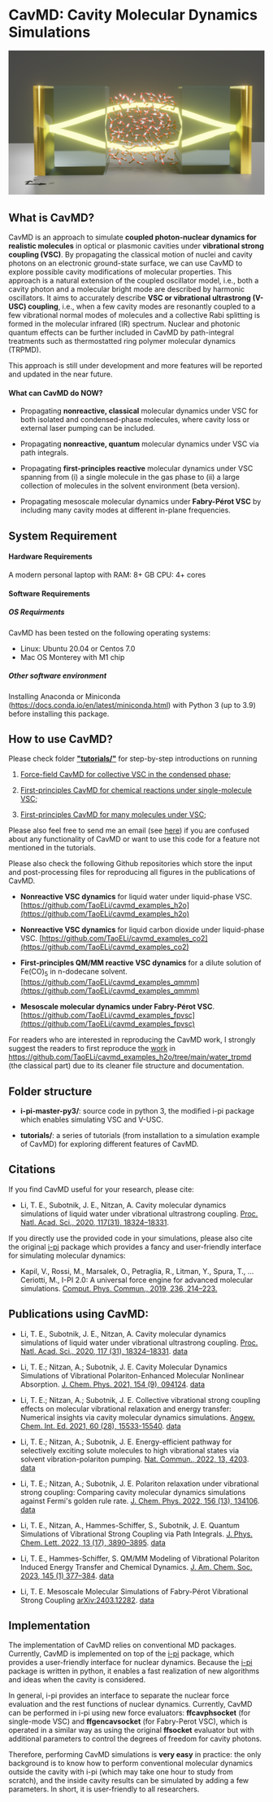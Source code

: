 # CavMD: Cavity Molecular Dynamics Simulations

![setup](etc/setup.png)

## What is CavMD?

CavMD is an approach to simulate **coupled photon-nuclear dynamics for realistic molecules** in optical or plasmonic cavities under **vibrational strong coupling (VSC)**. By propagating the classical motion of nuclei and cavity photons on an electronic ground-state surface, we can use CavMD to explore possible cavity modifications of molecular properties. This approach is a natural extension of the coupled oscillator model, i.e., both a cavity photon and a molecular bright mode are described by harmonic oscillators. It aims to accurately describe **VSC or vibrational ultrastrong (V-USC) coupling**, i.e., when a few cavity modes are resonantly coupled to a few vibrational normal modes of molecules and a collective Rabi splitting is formed in the molecular infrared (IR) spectrum. Nuclear and photonic quantum effects can be further included in CavMD by path-integral treatments such as thermostatted ring polymer molecular dynamics (TRPMD).

This approach is still under development and more features will be reported and updated in the near future.

#### What can CavMD do NOW?

- Propagating **nonreactive, classical** molecular dynamics under VSC for both isolated and condensed-phase molecules, where cavity loss or external laser pumping can be included.

- Propagating **nonreactive, quantum** molecular dynamics under VSC via path integrals.

- Propagating **first-principles reactive** molecular dynamics under VSC spanning from (i) a single molecule in the gas phase to (ii) a large collection of molecules in the solvent environment (beta version).

- Propagating mesoscale molecular dynamics under **Fabry-Pérot VSC** by including many cavity modes at different in-plane frequencies.

## System Requirement

#### Hardware Requirements

A modern personal laptop with
RAM: 8+ GB
CPU: 4+ cores

#### Software Requirements

##### OS Requirments
CavMD has been tested on the following operating systems:
- Linux: Ubuntu 20.04 or Centos 7.0
- Mac OS Monterey with M1 chip

##### Other software environment
Installing Anaconda or Miniconda (https://docs.conda.io/en/latest/miniconda.html) with Python 3 (up to 3.9) before installing this package.

## How to use CavMD?

Please check folder [**"tutorials/"**](tutorials/) for step-by-step introductions on running

1. [Force-field CavMD for collective VSC in the condensed phase](tutorials/Rabi_splitting/);

2. [First-principles CavMD for chemical reactions under single-molecule VSC](tutorials/single_molecule_reaction_vsc/);

3. [First-principles CavMD for many molecules under VSC](tutorials/independent_bath_approx/);

Please also feel free to send me an email (see [here](https://taoeli.github.io/)) if you are confused about any functionality of CavMD or want to use this code for a feature not mentioned in the tutorials.

Please also check the following Github repositories which store the input and post-processing files for reproducing all figures in the publications of CavMD.

- **Nonreactive VSC dynamics** for liquid water under liquid-phase VSC. [https://github.com/TaoELi/cavmd_examples_h2o](https://github.com/TaoELi/cavmd_examples_h2o)

- **Nonreactive VSC dynamics** for liquid carbon dioxide under liquid-phase VSC. [https://github.com/TaoELi/cavmd_examples_co2](https://github.com/TaoELi/cavmd_examples_co2)

- **First-principles QM/MM reactive VSC dynamics** for a dilute solution of Fe(CO)<sub>5</sub> in n-dodecane solvent. [https://github.com/TaoELi/cavmd_examples_qmmm](https://github.com/TaoELi/cavmd_examples_qmmm)

- **Mesoscale molecular dynamics under Fabry-Pérot VSC**. [https://github.com/TaoELi/cavmd_examples_fpvsc](https://github.com/TaoELi/cavmd_examples_fpvsc)

For readers who are interested in reproducing the CavMD work, I strongly suggest the readers to first reproduce the [work](https://arxiv.org/abs/2203.03001) in https://github.com/TaoELi/cavmd_examples_h2o/tree/main/water_trpmd (the classical part) due to its cleaner file structure and documentation.

## Folder structure

- **i-pi-master-py3/**: source code in python 3, the modified i-pi package which enables simulating VSC and V-USC.

- **tutorials/**: a series of tutorials (from installation to a simulation example of CavMD) for exploring different features of CavMD.

## Citations

If you find CavMD useful for your research, please cite:

- Li, T. E., Subotnik, J. E., Nitzan, A. Cavity molecular dynamics simulations of liquid water under vibrational ultrastrong coupling. [Proc. Natl. Acad. Sci., 2020, 117(31), 18324–18331](https://doi.org/10.1073/pnas.2009272117).


If you directly use the provided code in your simulations, please also cite the original [i-pi](http://ipi-code.org/) package which provides a fancy and user-friendly interface for simulating molecular dynamics:

- Kapil, V., Rossi, M., Marsalek, O., Petraglia, R., Litman, Y., Spura, T., … Ceriotti, M., I-PI 2.0: A universal force engine for advanced molecular simulations. [Comput. Phys. Commun., 2019, 236, 214–223.](https://doi.org/10.1016/j.cpc.2018.09.020)

## Publications using CavMD:

- Li, T. E., Subotnik, J. E., Nitzan, A. Cavity molecular dynamics simulations of liquid water under vibrational ultrastrong coupling. [Proc. Natl. Acad. Sci., 2020, 117 (31), 18324–18331](https://doi.org/10.1073/pnas.2009272117). [data](https://github.com/TaoELi/cavmd_examples_h2o)

- Li, T. E.; Nitzan, A.; Subotnik, J. E. Cavity Molecular Dynamics Simulations of Vibrational Polariton-Enhanced Molecular Nonlinear Absorption. [J. Chem. Phys. 2021, 154 (9), 094124](https://doi.org/10.1063/5.0037623). [data](https://github.com/TaoELi/cavmd_examples_co2)

- Li, T. E.; Nitzan, A.; Subotnik, J. E. Collective vibrational strong coupling effects on molecular vibrational relaxation and energy transfer: Numerical insights via cavity molecular dynamics simulations. [Angew. Chem. Int. Ed. 2021, 60 (28), 15533-15540]( https://doi.org/10.1002/anie.202103920). [data](https://github.com/TaoELi/cavmd_examples_co2)

- Li, T. E.; Nitzan, A.; Subotnik, J. E. Energy-efficient pathway for selectively exciting solute molecules to high vibrational states via solvent vibration-polariton pumping. [Nat. Commun., 2022, 13, 4203](https://www.nature.com/articles/s41467-022-31703-8). [data](https://github.com/TaoELi/cavmd_examples_co2)

- Li, T. E.; Nitzan, A.; Subotnik, J. E. Polariton relaxation under vibrational strong coupling: Comparing cavity molecular dynamics simulations against Fermi's golden rule rate. [J. Chem. Phys. 2022, 156 (13), 134106](https://doi.org/10.1063/5.0079784). [data](https://github.com/TaoELi/cavmd_examples_co2)

- Li, T. E., Nitzan, A., Hammes-Schiffer, S., Subotnik, J. E. Quantum Simulations of Vibrational Strong Coupling via Path Integrals. [J. Phys. Chem. Lett. 2022, 13 (17), 3890–3895](https://doi.org/10.1021/acs.jpclett.2c00613). [data](https://github.com/TaoELi/cavmd_examples_h2o)

- Li, T. E., Hammes-Schiffer, S.  QM/MM Modeling of Vibrational Polariton Induced Energy Transfer and Chemical Dynamics. [J. Am. Chem. Soc. 2023, 145 (1) 377–384](https://doi.org/10.1021/jacs.2c10170). [data](https://github.com/TaoELi/cavmd_examples_qmmm)

- Li, T. E. Mesoscale Molecular Simulations of Fabry-Pérot Vibrational Strong Coupling [arXiv:2403.12282](https://arxiv.org/abs/2403.12282). [data](https://github.com/TaoELi/cavmd_examples_fpvsc)

## Implementation

The implementation of CavMD relies on conventional MD packages. Currently, CavMD is implemented on top of the [i-pi](http://ipi-code.org/) package, which provides a user-friendly interface for nuclear dynamics. Because the [i-pi](http://ipi-code.org/) package is written in python, it enables a fast realization of new algorithms and ideas when the cavity is considered.

In general, i-pi provides an interface to separate the nuclear force evaluation and the rest functions of nuclear dynamics. Currently, CavMD can be performed in i-pi using new force evaluators: **ffcavphsocket** (for single-mode VSC) and **ffgencavsocket** (for Fabry-Perot VSC), which is operated in a similar way as using the original **ffsocket** evaluator but with additional parameters to control the degrees of freedom for cavity photons.

Therefore, performing CavMD simulations is **very easy** in practice: the only background is to know how to perform conventional molecular dynamics outside the cavity with i-pi (which may take one hour to study from scratch), and the inside cavity results can be simulated by adding a few parameters. In short, it is user-friendly to all researchers.
